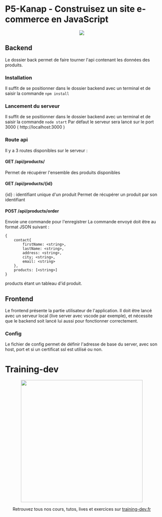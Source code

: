 
# P5-Kanap - Construisez un site e-commerce en JavaScript

<p align="center">
  <img src="https://user.oc-static.com/upload/2021/09/29/16329291678171_image2.png">
</p>

## Backend
Le dossier back permet de faire tourner l'api contenant les données des produits.
### Installation
Il suffit de se positionner dans le dossier backend avec un terminal et de saisir la commande ```npm install```
### Lancement du serveur
Il suffit de se positionner dans le dossier backend avec un terminal et de saisir la commande ```node start```
Par défaut le serveur sera lancé sur le port 3000 ( http://localhost:3000 )
### Route api
Il y a 3 routes disponibles sur le serveur : 

#### GET /api/products/
Permet de récupérer l'ensemble des produits disponibles
#### GET /api/products/{id}
{id} : identifiant unique d'un produit
Permet de récupérer un produit par son identifiant
#### POST /api/products/order
Envoie une commande pour l'enregistrer
La commande envoyé doit être au format JSON suivant : 

    {
	    contact{
		    firstName: <string>,
		    lastName: <string>,
		    address: <string>,
		    city; <string>,
		    email: <string>
		},
		products: [<string>]
	}
	
products étant un tableau d'id produit.

## Frontend
Le frontend présente la partie utilisateur de l'application. Il doit être lancé avec un serveur local (live server avec vscode par exemple), et nécessite que le backend soit lancé lui aussi pour fonctionner correctement.

### Config
Le fichier de config permet de définir l'adresse de base du server, avec son host, port et si un certificat ssl est utilisé ou non. 

# Training-dev

<p align="center">
  <img width="400" src="https://user-images.githubusercontent.com/75472004/135489506-7739b723-4e48-4439-a4e3-9932ee269aed.png">
</p>
<p align="center">
  Retrouvez tous nos cours, tutos, lives et exercices sur <a href="https://www.training-dev.fr">training-dev.fr</a>
</p>
